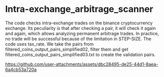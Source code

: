 # Intra-exchange_arbitrage_scanner
The code checks intra-exchange trades on the binance cryptocurrency exchange. Its peculiarity is that after checking a pair, it will check it again and again, which allows analyzing permanent arbitrage trades. 
In practice, no trade will be successful because of the limitation in STEP-SIZE. The code uses tax_rate. We take the pairs from filtered_coins_output_pairs_simplified02, filter them and get filtered_coins_output_pairs_simplified03.txt to create the validation pairs.


https://github.com/user-attachments/assets/dbc28495-de25-44d1-8aea-6a4cb53a720a
